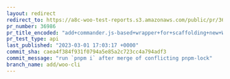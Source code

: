 ```yaml
---
layout: redirect
redirect_to: https://a8c-woo-test-reports.s3.amazonaws.com/public/pr/36986/api/index.html
pr_number: 36986
pr_title_encoded: "add+commander.js-based+wrapper+for+scaffolding+new+WooCommerce+extensions"
pr_test_type: api
last_published: "2023-03-01 17:03:17 +0000"
commit_sha: caea4f384f931f0794a5e85a2c723cc4a794adf3
commit_message: "run `pnpm i` after merge of conflicting pnpm-lock"
branch_name: add/woo-cli
---
```

